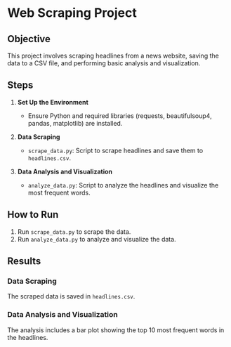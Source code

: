 # Web Scraping Project

## Objective
This project involves scraping headlines from a news website, saving the data to a CSV file, and performing basic analysis and visualization.

## Steps

1. **Set Up the Environment**
   - Ensure Python and required libraries (requests, beautifulsoup4, pandas, matplotlib) are installed.

2. **Data Scraping**
   - `scrape_data.py`: Script to scrape headlines and save them to `headlines.csv`.

3. **Data Analysis and Visualization**
   - `analyze_data.py`: Script to analyze the headlines and visualize the most frequent words.

## How to Run

1. Run `scrape_data.py` to scrape the data.
2. Run `analyze_data.py` to analyze and visualize the data.

## Results
### Data Scraping
The scraped data is saved in `headlines.csv`.

### Data Analysis and Visualization
The analysis includes a bar plot showing the top 10 most frequent words in the headlines.
